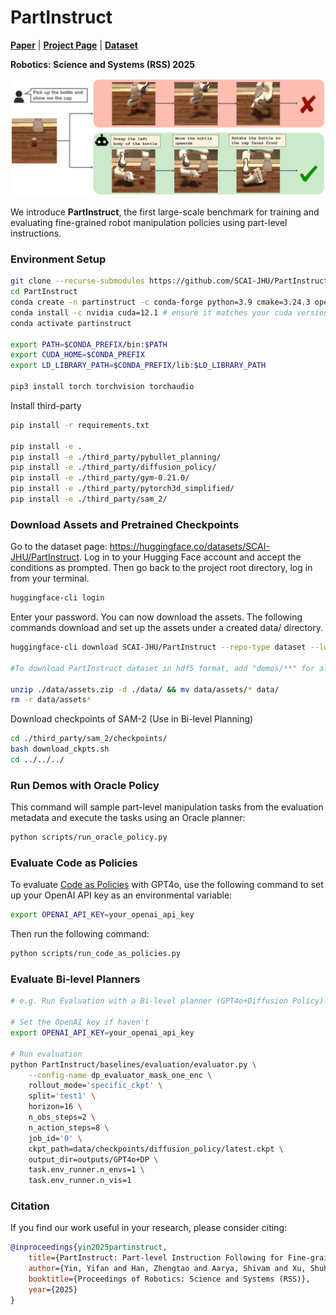 # PartInstruct

<a href="https://www.roboticsproceedings.org/rss21/p148.pdf"><strong>Paper</strong></a>
  |
<a href="https://partinstruct.github.io/"><strong>Project Page</strong></a>
  |
<a href="https://huggingface.co/datasets/SCAI-JHU/PartInstruct"><strong>Dataset</strong></a>

**Robotics: Science and Systems (RSS) 2025**

![intro](teaser/figure_intro.png)

We introduce **PartInstruct**, the first large-scale benchmark for training and evaluating fine-grained robot manipulation policies using part-level instructions.

### Environment Setup 


```bash
git clone --recurse-submodules https://github.com/SCAI-JHU/PartInstruct.git
cd PartInstruct
conda create -n partinstruct -c conda-forge python=3.9 cmake=3.24.3 open3d ninja gcc_linux-64=12 gxx_linux-64=12
conda install -c nvidia cuda=12.1 # ensure it matches your cuda version
conda activate partinstruct

export PATH=$CONDA_PREFIX/bin:$PATH
export CUDA_HOME=$CONDA_PREFIX
export LD_LIBRARY_PATH=$CONDA_PREFIX/lib:$LD_LIBRARY_PATH

pip3 install torch torchvision torchaudio
```

Install third-party

```bash
pip install -r requirements.txt

pip install -e .
pip install -e ./third_party/pybullet_planning/
pip install -e ./third_party/diffusion_policy/
pip install -e ./third_party/gym-0.21.0/
pip install -e ./third_party/pytorch3d_simplified/
pip install -e ./third_party/sam_2/

```

### Download Assets and Pretrained Checkpoints
Go to the dataset page: https://huggingface.co/datasets/SCAI-JHU/PartInstruct. Log in to your Hugging Face account and accept the conditions as prompted. Then go back to the project root directory, log in from your terminal.

```bash
huggingface-cli login
```
Enter your password. You can now download the assets. The following commands download and set up the assets under a created data/ directory.

```bash
huggingface-cli download SCAI-JHU/PartInstruct --repo-type dataset --local-dir ./data --include "*.json" "assets.zip" "checkpoints/**" 

#To download PartInstruct dataset in hdf5 format, add "demos/**" for all demo, "demos/OBJECT_NAME.hdf5" for demo of specific object type

unzip ./data/assets.zip -d ./data/ && mv data/assets/* data/
rm -r data/assets*
```

Download checkpoints of SAM-2 (Use in Bi-level Planning)

```bash
cd ./third_party/sam_2/checkpoints/
bash download_ckpts.sh
cd ../../../
```

### Run Demos with Oracle Policy
This command will sample part-level manipulation tasks from the evaluation metadata and execute the tasks using an Oracle planner:
```bash
python scripts/run_oracle_policy.py
```

### Evaluate Code as Policies
To evaluate [Code as Policies](https://code-as-policies.github.io/) with GPT4o, use the following command to set up your OpenAI API key as an environmental variable:
```bash
export OPENAI_API_KEY=your_openai_api_key
```
Then run the following command:
```bash
python scripts/run_code_as_policies.py
```

### Evaluate Bi-level Planners

```bash
# e.g. Run Evaluation with a Bi-level planner (GPT4o+Diffusion Policy)

# Set the OpenAI key if haven't
export OPENAI_API_KEY=your_openai_api_key

# Run evaluation
python PartInstruct/baselines/evaluation/evaluator.py \
    --config-name dp_evaluator_mask_one_enc \
    rollout_mode='specific_ckpt' \
    split='test1' \
    horizon=16 \
    n_obs_steps=2 \
    n_action_steps=8 \
    job_id='0' \
    ckpt_path=data/checkpoints/diffusion_policy/latest.ckpt \
    output_dir=outputs/GPT4o+DP \
    task.env_runner.n_envs=1 \
    task.env_runner.n_vis=1
```

### Citation

If you find our work useful in your research, please consider citing:

```bibtex
@inproceedings{yin2025partinstruct,
	title={PartInstruct: Part-level Instruction Following for Fine-grained Robot Manipulation},
	author={Yin, Yifan and Han, Zhengtao and Aarya, Shivam and Xu, Shuhang and Wang, Jianxin and Peng, Jiawei and Wang, Angtian and Yuille, Alan and Shu, Tianmin},
	booktitle={Proceedings of Robotics: Science and Systems (RSS)},
	year={2025}
}
```
